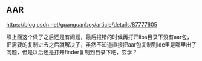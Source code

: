 ## AAR

https://blog.csdn.net/guanguanboy/article/details/87777605

照上面这个做了之后还是有问题，最后报错的时候再打开libs目录下没有aar包，把需要的复制进去之后就解决了，虽然不知道直接把aar包复制到ide里是哪里出了问题，但是以后还是打开finder复制到目录下吧，玄学？



